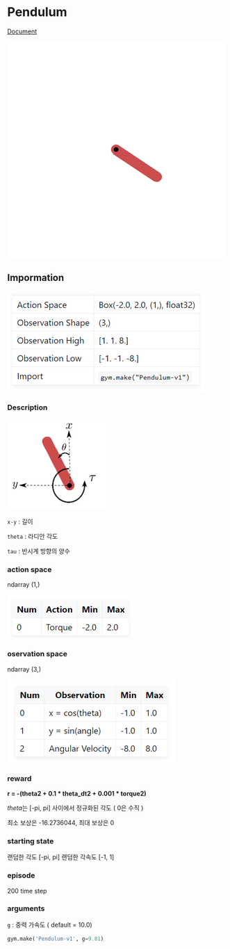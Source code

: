 # Pendulum

[Document](https://www.gymlibrary.dev/environments/classic_control/pendulum/)

![img](../images/Pendulum.gif)

## Impormation

![alt text](../images/Pendulum_impormation.png)

### Description

![alt text](../images/Pendulum_description.png)

`x-y` : 길이

`theta` : 라디안 각도

`tau` : 반시계 방향의 양수

### action space

ndarray (1,) 

![alt text](../images/Pendulum_action_space.png)

### oservation space

ndarray (3,)

![alt text](../images/Pendulum_obsercation_space.png)

### reward

**r = -(theta2 + 0.1 * theta_dt2 + 0.001 * torque2)**

$theta$는 [-pi, pi] 사이에서 정규화된 각도 ( 0은 수직 )

최소 보상은 -16.2736044, 최대 보상은 0

### starting state

랜덤한 각도 [-pi, pi]
랜덤한 각속도 [-1, 1]

### episode

200 time step

### arguments

`g` : 중력 가속도 ( default = 10.0)

```python
gym.make('Pendulum-v1', g=9.81)
```